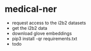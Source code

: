 # medical-ner

- request access to the i2b2 datasets
- get the i2b2 data
- download glove embeddings
- pip3 install -qr requirements.txt
- todo